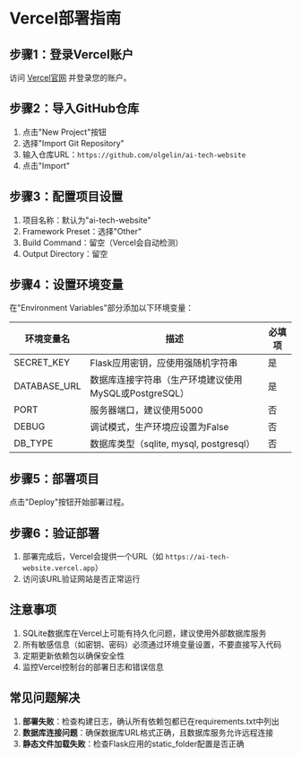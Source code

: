 # Vercel部署指南

## 步骤1：登录Vercel账户
访问 [Vercel官网](https://vercel.com/) 并登录您的账户。

## 步骤2：导入GitHub仓库
1. 点击"New Project"按钮
2. 选择"Import Git Repository"
3. 输入仓库URL：`https://github.com/olgelin/ai-tech-website`
4. 点击"Import"

## 步骤3：配置项目设置
1. 项目名称：默认为"ai-tech-website"
2. Framework Preset：选择"Other"
3. Build Command：留空（Vercel会自动检测）
4. Output Directory：留空

## 步骤4：设置环境变量
在"Environment Variables"部分添加以下环境变量：

| 环境变量名 | 描述 | 必填项 |
|------------|------|--------|
| SECRET_KEY | Flask应用密钥，应使用强随机字符串 | 是 |
| DATABASE_URL | 数据库连接字符串（生产环境建议使用MySQL或PostgreSQL） | 是 |
| PORT | 服务器端口，建议使用5000 | 否 |
| DEBUG | 调试模式，生产环境应设置为False | 否 |
| DB_TYPE | 数据库类型（sqlite, mysql, postgresql） | 否 |

## 步骤5：部署项目
点击"Deploy"按钮开始部署过程。

## 步骤6：验证部署
1. 部署完成后，Vercel会提供一个URL（如 `https://ai-tech-website.vercel.app`）
2. 访问该URL验证网站是否正常运行

## 注意事项
1. SQLite数据库在Vercel上可能有持久化问题，建议使用外部数据库服务
2. 所有敏感信息（如密钥、密码）必须通过环境变量设置，不要直接写入代码
3. 定期更新依赖包以确保安全性
4. 监控Vercel控制台的部署日志和错误信息

## 常见问题解决
1. **部署失败**：检查构建日志，确认所有依赖包都已在requirements.txt中列出
2. **数据库连接问题**：确保数据库URL格式正确，且数据库服务允许远程连接
3. **静态文件加载失败**：检查Flask应用的static_folder配置是否正确
